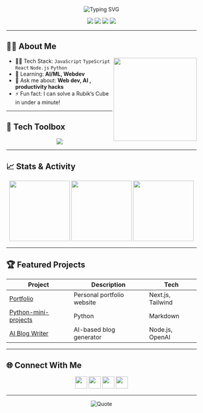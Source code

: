 <!-- Animated Banner (optional, replace with your own GIF or SVG for best effect) -->
<p align="center">
  <img src="https://readme-typing-svg.demolab.com?font=Fira+Code&size=28&pause=1000&color=F77F00&center=true&vCenter=true&width=600&lines=Hi%2C+I'm+Manav+Phulka+%F0%9F%91%8B;Passionate+Developer+%7C+Open+Source+Enthusiast;Building+cool+things+with+code!" alt="Typing SVG" />
</p>

<p align="center">
  <a href="https://manavphulka.com"><img src="https://img.shields.io/badge/Website-222?style=for-the-badge&logo=About.me&logoColor=white"></a>
  <a href="https://twitter.com/manavphulka"><img src="https://img.shields.io/badge/Twitter-1DA1F2?style=for-the-badge&logo=twitter&logoColor=white"></a>
  <a href="https://linkedin.com/in/manavphulka"><img src="https://img.shields.io/badge/LinkedIn-0077B5?style=for-the-badge&logo=linkedin&logoColor=white"></a>
  <a href="mailto:manavphulka@gmail.com"><img src="https://img.shields.io/badge/Email-D14836?style=for-the-badge&logo=gmail&logoColor=white"></a>
</p>

---

## 🙋‍♂️ About Me

<img align="right" src="https://media.giphy.com/media/qgQUggAC3Pfv687qPC/giphy.gif" width="220" />

<!-- - 🔭 Currently working on: **AI-powered projects & open source tools** -->
- 🧑‍💻 Tech Stack: `JavaScript` `TypeScript` `React` `Node.js` `Python`
- 🌱 Learning: **AI/ML, Webdev**
- 💬 Ask me about: **Web dev, AI , productivity hacks**
- ⚡ Fun fact: I can solve a Rubik’s Cube in under a minute!

---

## 🚀 Tech Toolbox

<p align="center">
  <img src="https://skillicons.dev/icons?i=js,ts,react,nodejs,python,git,github,vscode,figma" />
</p>

---

## 📈 Stats & Activity

<p align="center">
  <img src="https://github-readme-stats.vercel.app/api?username=manavphulka&show_icons=true&theme=tokyonight&hide_title=true" height="160"/>
  <img src="https://github-readme-streak-stats.herokuapp.com?user=manavphulka&theme=tokyonight" height="160"/>
  <img src="https://github-profile-summary-cards.vercel.app/api/cards/profile-details?username=manavphulka&theme=tokyonight" height="160"/>
</p>

---

## 🏆 Featured Projects

| Project | Description | Tech |
|--------|-------------|------|
| [Portfolio](https://github.com/manavphulka/portfolio) | Personal portfolio website | Next.js, Tailwind |
| [Python-mini-projects](https://github.com/manavphulka/python-mini-projects) | Python | Markdown |
| [AI Blog Writer](https://github.com/manavphulka/ai-blog-writer) | AI-based blog generator | Node.js, OpenAI |

---

## 🌐 Connect With Me

<p align="center">
  <a href="https://manavphulka.com"><img src="https://skillicons.dev/icons?i=web" height="32"/></a>
  <a href="https://twitter.com/manavsidhhu"><img src="https://skillicons.dev/icons?i=twitter" height="32"/></a>
  <a href="https://linkedin.com/in/manavphulka"><img src="https://skillicons.dev/icons?i=linkedin" height="32"/></a>
  <a href="mailto:sidhuofficial6@gmail.com"><img src="https://skillicons.dev/icons?i=gmail" height="32"/></a>
</p>

---

<p align="center">
  <img src="https://readme-typing-svg.demolab.com?font=Fira+Code&size=20&pause=1000&color=F77F00&center=true&vCenter=true&width=480&lines=“Code+is+like+humor.+When+you+have+to+explain+it%2C+it’s+bad.”" alt="Quote" />
</p>
